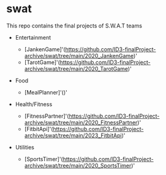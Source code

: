# swat
This repo contains the final projects of S.W.A.T teams

* Entertainment
  - [JankenGame]'(https://github.com/ID3-finalProject-archive/swat/tree/main/2020_JankenGame)'
  - [TarotGame]'(https://github.com/ID3-finalProject-archive/swat/tree/main/2020_TarotGame)'

* Food
  - [MealPlanner]'()'
 
* Health/Fitness
  - [FitnessPartner]'(https://github.com/ID3-finalProject-archive/swat/tree/main/2020_FitnessPartner)'
  - [FitbitApi]'(https://github.com/ID3-finalProject-archive/swat/tree/main/2023_FitbitApi)'
 
* Utilities
  - [SportsTimer]'(https://github.com/ID3-finalProject-archive/swat/tree/main/2020_SportsTimer)'
